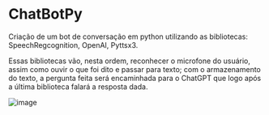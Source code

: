 # ChatBotPy

Criação de um bot de conversação em python utilizando as bibliotecas: SpeechRegcognition, OpenAI, Pyttsx3.

Essas bibliotecas vão, nesta ordem, reconhecer o microfone do usuário, assim como ouvir o que foi dito e passar para texto; com o armazenamento do texto, a pergunta feita será encaminhada para o ChatGPT que logo após a última biblioteca falará a resposta dada.

![image](https://github.com/weep-dev/ChatBotPy/assets/68405619/defc11f3-8eff-4f28-bff9-1661b0572b7c)

